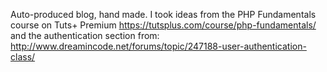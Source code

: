 Auto-produced blog, hand made.
I took ideas from the PHP Fundamentals course on Tuts+ Premium
https://tutsplus.com/course/php-fundamentals/
and the authentication section from:
http://www.dreamincode.net/forums/topic/247188-user-authentication-class/
